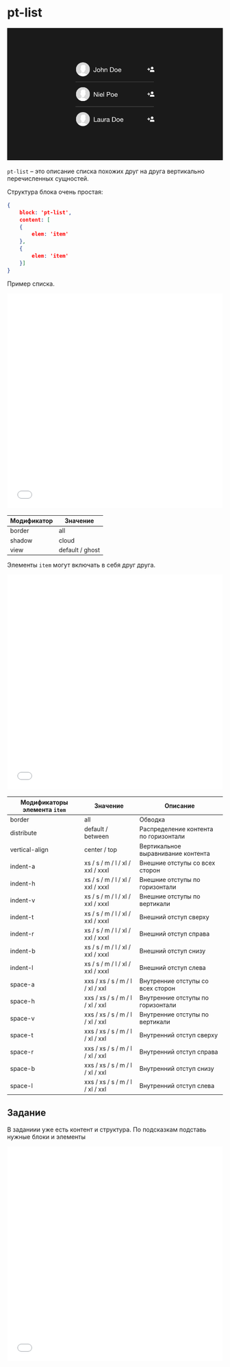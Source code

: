 # pt-list

![pt-list](_images/pt-list.png)

`pt-list` – это описание списка похожих друг на друга вертикально перечисленных сущностей.

Структура блока очень простая:

```json
{
	block: 'pt-list',
	content: [
	{
		elem: 'item'
	},
	{
		elem: 'item'
	}]
}
```

Пример списка.

<iframe height='500' scrolling='no' title='pt-list. Теория 1' src='//codepen.io/bem_design/embed/138d1417680b2e1e4c75f9f5fffb7d39/?height=265&theme-id=0&default-tab=js,result&embed-version=2&editable=true' frameborder='no' allowtransparency='true' allowfullscreen='true' style='width: 100%;'>See the Pen <a href='https://codepen.io/bem_design/pen/138d1417680b2e1e4c75f9f5fffb7d39/'>pt-list. Теория 1</a> by BEM DESIGN (<a href='https://codepen.io/bem_design'>@bem_design</a>) on <a href='https://codepen.io'>CodePen</a>.
</iframe>

Модификатор | Значение
----------- | ---------------
border      | all
shadow      | cloud
view        | default / ghost


Элементы `item` могут включать в себя друг друга.

<iframe height='500' scrolling='no' title='pt-list. Теория 2' src='//codepen.io/bem_design/embed/60834c80ab573c6afdd1ed88f6b71f1f/?height=265&theme-id=0&default-tab=js,result&embed-version=2&editable=true' frameborder='no' allowtransparency='true' allowfullscreen='true' style='width: 100%;'>See the Pen <a href='https://codepen.io/bem_design/pen/60834c80ab573c6afdd1ed88f6b71f1f/'>pt-list. Теория 2</a> by BEM DESIGN (<a href='https://codepen.io/bem_design'>@bem_design</a>) on <a href='https://codepen.io'>CodePen</a>.
</iframe>

Модификаторы элемента `item` | Значение                         | Описание
---------------------------- | -------------------------------- | -------------------------------------
border                       | all                              | Обводка
distribute                   | default / between                | Распределение контента по горизонтали
vertical-align               | center / top                     | Вертикальное выравнивание контента
indent-a                     | xs / s / m / l / xl / xxl / xxxl | Внешние отступы со всех сторон
indent-h                     | xs / s / m / l / xl / xxl / xxxl | Внешние отступы по горизонтали
indent-v                     | xs / s / m / l / xl / xxl / xxxl | Внешние отступы по вертикали
indent-t                     | xs / s / m / l / xl / xxl / xxxl | Внешний отступ сверху
indent-r                     | xs / s / m / l / xl / xxl / xxxl | Внешний отступ справа
indent-b                     | xs / s / m / l / xl / xxl / xxxl | Внешний отступ снизу
indent-l                     | xs / s / m / l / xl / xxl / xxxl | Внешний отступ слева
space-a                      | xxs / xs / s / m / l / xl / xxl  | Внутренние отступы со всех сторон
space-h                      | xxs / xs / s / m / l / xl / xxl  | Внутренние отступы по горизонтали
space-v                      | xxs / xs / s / m / l / xl / xxl  | Внутренние отступы по вертикали
space-t                      | xxs / xs / s / m / l / xl / xxl  | Внутренний отступ сверху
space-r                      | xxs / xs / s / m / l / xl / xxl  | Внутренний отступ справа
space-b                      | xxs / xs / s / m / l / xl / xxl  | Внутренний отступ снизу
space-l                      | xxs / xs / s / m / l / xl / xxl  | Внутренний отступ слева

## Задание

В заданиии уже есть контент и структура. По подсказкам подставь нужные блоки и элементы

<iframe height='500' scrolling='no' title='pt-list. Задание 1' src='//codepen.io/bem_design/embed/b146550375f1f00852515500865da5b1/?height=265&theme-id=0&default-tab=js,result&embed-version=2&editable=true' frameborder='no' allowtransparency='true' allowfullscreen='true' style='width: 100%;'>See the Pen <a href='https://codepen.io/bem_design/pen/b146550375f1f00852515500865da5b1/'>pt-list. Задание 1</a> by BEM DESIGN (<a href='https://codepen.io/bem_design'>@bem_design</a>) on <a href='https://codepen.io'>CodePen</a>.
</iframe>